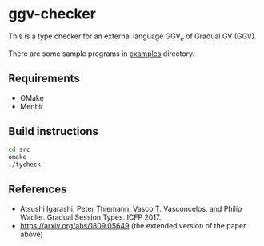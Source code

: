 # ggv-checker

This is a type checker for an external language GGV<sub>e</sub> of Gradual GV (GGV).

There are some sample programs in [examples](examples/) directory.

## Requirements

- OMake
- Menhir

## Build instructions

```sh
cd src
omake
./tycheck
```

## References

- Atsushi Igarashi, Peter Thiemann, Vasco T. Vasconcelos, and Philip Wadler.
  Gradual Session Types. ICFP 2017.
- https://arxiv.org/abs/1809.05649 (the extended version of the paper above)
